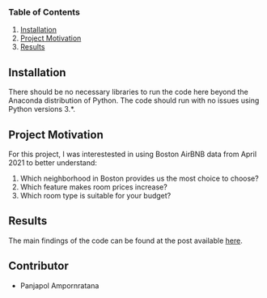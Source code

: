 
### Table of Contents

1. [Installation](#installation)
2. [Project Motivation](#motivation)
3. [Results](#results)

## Installation <a name="installation"></a>

There should be no necessary libraries to run the code here beyond the Anaconda distribution of Python.  The code should run with no issues using Python versions 3.*.

## Project Motivation<a name="motivation"></a>

For this project, I was interestested in using Boston AirBNB data from April 2021 to better understand:

1. Which neighborhood in Boston provides us the most choice to choose?
2. Which feature makes room prices increase?
3. Which room type is suitable for your budget?




## Results<a name="results"></a>

The main findings of the code can be found at the post available [here](https://poltitor.medium.com/how-to-choose-your-airbnb-room-in-boston-f2530aee3791).

## Contributor
- Panjapol Ampornratana


